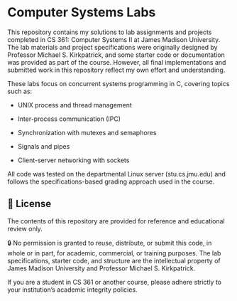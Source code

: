 # Computer Systems Labs
This repository contains my solutions to lab assignments and projects completed in CS 361: Computer Systems II at James Madison University. The lab materials and project specifications were originally designed by Professor Michael S. Kirkpatrick, and some starter code or documentation was provided as part of the course. However, all final implementations and submitted work in this repository reflect my own effort and understanding.

These labs focus on concurrent systems programming in C, covering topics such as:

- UNIX process and thread management

- Inter-process communication (IPC)

- Synchronization with mutexes and semaphores

- Signals and pipes

- Client-server networking with sockets

All code was tested on the departmental Linux server (stu.cs.jmu.edu) and follows the specifications-based grading approach used in the course.

## 🧾 License

The contents of this repository are provided for reference and educational review only.

🔒 No permission is granted to reuse, distribute, or submit this code, in whole or in part, for academic, commercial, or training purposes. The lab specifications, starter code, and structure are the intellectual property of James Madison University and Professor Michael S. Kirkpatrick.

If you are a student in CS 361 or another course, please adhere strictly to your institution’s academic integrity policies.



